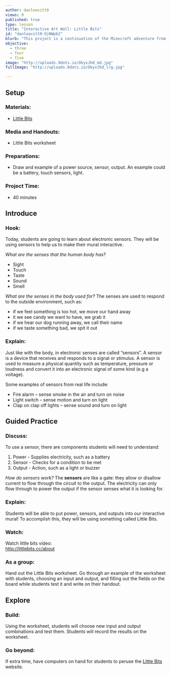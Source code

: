```yaml
---
author: danleavitt0
views: 0
published: true
type: lesson
title: "Interactive Art Wall: Little Bits"
id: "danleavitt0-OjNWpb2"
blurb: "This project is a continuation of the Minecraft adventure from the [Minecraft Shelter](http://www.9dots.io/9dots/OqtrDDl) lesson. Students will use design thinking to develop a sustainable food source for their shelters. The planning process will take place on the [Design Thinking handout](http://uploads.9dots.io/OpIXxyC.docx). Once students have finalized their designs, they will create their farms in the game. For more information on how to provide students with materials check out this [Minecraftedu teacher cheat sheet](https://www.dropbox.com/s/ggi0lviuy58ws2w/Teacher%20Cheat%20Sheet.pdf?dl=0). To get more information on farming you can look at this [farming guide](http://minecraft.gamepedia.com/Tutorials/Crop_farming)."
objective: 
  - three
  - four
  - five
image: "http://uploads.9dots.io/OkyvJhd_md.jpg"
fullImage: "http://uploads.9dots.io/OkyvJhd_lrg.jpg"

---
```


## Setup

### Materials:

- [Little Bits](http://littlebits.cc)

### Media and Handouts:

- Little Bits worksheet

### Preparations:

- Draw and example of a power source, sensor, output. An example could be a battery, touch sensors, light.

### Project Time:

- 40 minutes

## Introduce

### Hook:
Today, students are going to learn about electronic sensors.  They will be using sensors to help us to make their mural interactive. 

_What are the senses that the human body has?_

- Sight
- Touch
- Taste
- Sound
- Smell

_What are the senses in the body used for?_
The senses are used to respond to the outside environment, such as:

- if we feel something is too hot, we move our hand away
- it we see candy we want to have, we grab it
- if we hear our dog running away, we call their name
- if we taste something bad, we spit it out

### Explain:
Just like with the body, in electronic senses are called “sensors”.   A sensor is a device that receives and responds to a signal or stimulus. A sensor is used to measure a physical quantity such as temperature, pressure or loudness and convert it into an electronic signal of some kind (e.g a voltage).

Some examples of sensors from real life include:

- Fire alarm – sense smoke in the air and turn on noise
- Light switch – sense motion and turn on light
- Clap on clap off lights – sense sound and turn on light

## Guided Practice

### Discuss:
To use a sensor, there are components students will need to understand:

1. Power - Supplies electricity, such as a battery
2. Sensor - Checks for a condition to be met
3. Output - Action, such as a light or buzzer

_How do sensors work?_
The **sensors** are like a gate: they allow or disallow current to flow through the circuit to the output.  The electricity can only flow through to power the output if the sensor senses what it is looking for. 

### Explain: 
Students will be able to put power, sensors, and outputs into our interactive mural!  To accomplish this, they will be using something called Little Bits.

### Watch:
Watch little bits video:  
http://littlebits.cc/about

### As a group:
Hand out the Little Bits worksheet.  Go through an example of the worksheet with students, choosing an input and output, and filling out the fields on the board while students test it and write on their handout.

## Explore

### Build:
Using the worksheet, students will choose new input and output combinations and test them. Students will record the results on the worksheet.

### Go beyond:
If extra time, have computers on hand for students to peruse the [Little Bits](http://littlebits.cc) website.
